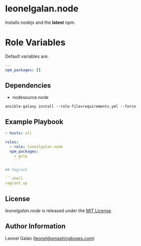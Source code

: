 # leonelgalan.node

Installs nodejs and the **latest** npm.

# Role Variables

Default variables are:

```yml
---
npm_packages: []
```

## Dependencies

* nodesource.node

```shell
ansible-galaxy install --role-file=requirements.yml --force
```

## Example Playbook
```yml
- hosts: all

roles:
  - role: leonelgalan.node
  npm_packages:
    - gulp
    ```

## Vagrant

```shell
vagrant up
```

## License

_leonelgalan.node_ is released under the [MIT License](http://opensource.org/licenses/MIT  ).

## Author Information

Leonel Galán (<leonel@smashingboxes.com>)
